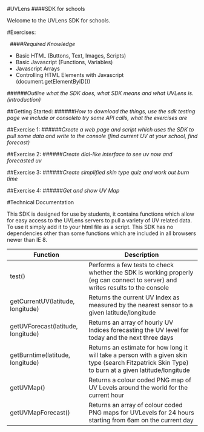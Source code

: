 #UVLens
####SDK for schools

Welcome to the UVLens SDK for schools. 


#Exercises:

&nbsp;
####_Required Knowledge_
- Basic HTML (Buttons, Text, Images, Scripts)
- Basic Javascript (Functions, Variables)
- Javascript Arrays
- Controlling HTML Elements with Javascript (document.getElementByID())

######_Outline what the SDK does, what SDK means and what UVLens is. (introduction)_


##Getting Started:
######_How to download the things, use the sdk testing page we include or consoleto try some API calls, what the exercises are_

##Exercise 1:
######_Create a web page and script which uses the SDK to pull some data and write to the console (find current UV at your school, find forecast)_

##Exercise 2:
######_Create dial-like interface to see uv now and forecasted uv_

##Exercise 3:
######_Create simplified skin type quiz and work out burn time_

##Exercise 4:
######_Get and show UV Map_


#Technical Documentation

This SDK is designed for use by students, it contains functions which allow for easy access
to the UVLens servers to pull a variety of UV related data. To use it simply add it to your html file
as a script. This SDK has no dependencies other than some functions which are included in all browsers
newer than IE 8.

| Function  | Description |
| ------------- | ------------- |
| test()  | Performs a few tests to check whether the SDK is working properly (eg can connect to server) and writes results to the console  |
| getCurrentUV(latitude, longitude)  | Returns the current UV Index as measured by the nearest sensor to a given latitude/longitude  |
| getUVForecast(latitude, longitude) | Returns an array of hourly UV Indices forecasting the UV level for today and the next three days |
| getBurntime(latitude, longitude) | Returns an estimate for how long it will take a person with a given skin type (search Fitzpatrick Skin Type) to burn at a given latitude/longitude |
| getUVMap() | Returns a colour coded PNG map of UV Levels around the world for the current hour |
| getUVMapForecast() | Returns an array of colour coded PNG maps for UVLevels for 24 hours starting from 6am on the current day |